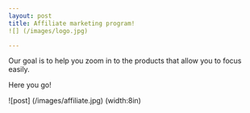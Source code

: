 ```yaml
---
layout: post
title: Affiliate marketing program!
![] (/images/logo.jpg)

---
```


Our goal is to help you zoom in to the products that allow you to focus easily.

Here you go!


![post] (/images/affiliate.jpg) (width:8in)
